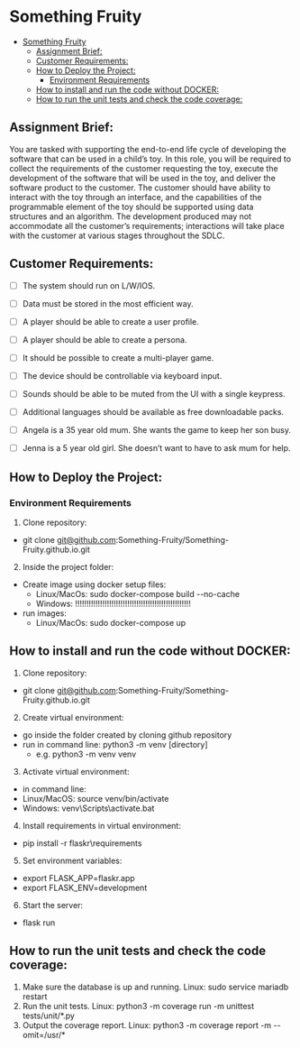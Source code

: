 # Something Fruity
- [Something Fruity](#something-fruity)
  - [Assignment Brief:](#assignment-brief)
  - [Customer Requirements:](#customer-requirements)
  - [How to Deploy the Project:](#how-to-deploy-the-project)
    - [Environment Requirements](#environment-requirements)
  - [How to install and run the code without DOCKER:](#how-to-install-and-run-the-code-without-docker)
  - [How to run the unit tests and check the code coverage:](#how-to-run-the-unit-tests-and-check-the-code-coverage)



## Assignment Brief:
You are tasked with supporting the end-to-end life cycle of developing the software that can be used in a child’s toy. 
In this role, you will be required to collect the requirements of the customer requesting the toy, execute the 
development of the software that will be used in the toy, and deliver the software product to the customer. 
The customer should have ability to interact with the toy through an interface, and the capabilities of the 
programmable element of the toy should be supported using data structures and an algorithm. The development 
produced may not accommodate all the customer’s requirements; interactions will take place with the customer at 
various stages throughout the SDLC. 

## Customer Requirements:  
- [ ] The system should run on L/W/IOS.  
- [ ] Data must be stored in the most efficient way.

- [ ] A player should be able to create a user profile.  
- [ ] A player should be able to create a persona.   
- [ ] It should be possible to create a multi-player game.

- [ ] The device should be controllable via keyboard input.  
- [ ] Sounds should be able to be muted from the UI with a single keypress.  
- [ ] Additional languages should be available as free downloadable packs.

- [ ] Angela is a 35 year old mum. She wants the game to keep her son busy.  
- [ ] Jenna is a 5 year old girl. She doesn’t want to have to ask mum for help.

## How to Deploy the Project:
### Environment Requirements

1. Clone repository:
 - git clone git@github.com:Something-Fruity/Something-Fruity.github.io.git
2. Inside the project folder:
 - Create image using docker setup files:
   - Linux/MacOs: sudo docker-compose build --no-cache
   - Windows: !!!!!!!!!!!!!!!!!!!!!!!!!!!!!!!!!!!!!!!!!!!!!!!!!!!
 - run images: 
   - Linux/MacOs: sudo docker-compose up
<!---  - Linux/MacOs: sudo docker run -p 5000:5000 something-fruitygithubio_flask-app -->


## How to install and run the code without DOCKER:

1. Clone repository:
 - git clone git@github.com:Something-Fruity/Something-Fruity.github.io.git
2. Create virtual environment:
 - go inside the folder created by cloning github repository
 - run in command line: python3 -m venv [directory]
   - e.g. python3 -m venv venv
3. Activate virtual environment:
 - in command line: 
  - Linux/MacOS: source venv/bin/activate
  - Windows: venv\Scripts\activate.bat
4. Install requirements in virtual environment:
 - pip install -r flaskr\requirements
5. Set environment variables:
 - export FLASK_APP=flaskr.app
 - export FLASK_ENV=development
6. Start the server:
 - flask run


## How to run the unit tests and check the code coverage:

1. Make sure the database is up and running.
   Linux:  sudo service mariadb restart
2. Run the unit tests.
   Linux:  python3 -m coverage run -m unittest tests/unit/*.py
3. Output the coverage report.
   Linux:  python3 -m coverage report -m --omit=/usr/* 
